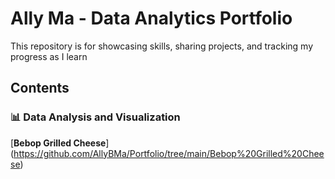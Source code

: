 # Ally Ma - Data Analytics Portfolio
This repository is for showcasing skills, sharing projects, and tracking my progress as I learn

## Contents
### 📊 Data Analysis and Visualization
[**Bebop Grilled Cheese**] (https://github.com/AllyBMa/Portfolio/tree/main/Bebop%20Grilled%20Cheese)
